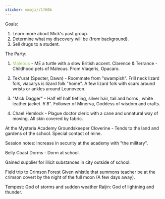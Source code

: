 ```yaml
---
sticker: emoji//1f60b
---
```

Goals: 
1. Learn more about Mick's past group. 
2. Determine what my discovery will be (from background).
3. Sell drugs to a student. 

The Party: 

1. <span style="color:#92d050">Maleous</span> - ME a turtle with a slow British accent. Clarence & Terrance - Childhood pets of Maleous. From Viaqeris, Opacaro. 
2. Tek'urat (Specter, Dawn) - Roommate from "swampish". Frill neck lizard folk, viacarys is lizard folk "home". A few lizard folk with scars around wrists or ankles around Leunoveon. 

3. "Mick Dagger" - Half elf half tiefling, silver hair, tail and horns , white leather jacket. 5'8".
Follower of Minerva, Goddess of wisdom and crafts.

4. Chael Hemlock - Plague doctor cleric with a cane and unnatural way of moving. All skin covered by fabric. 


At the Mysteria Academy
Groundskeeper Cloverine - Tends to the land and gardens of the school. Special contact of mine. 

Session notes: 
Increase in security at the academy with "the military". 

Belly Coast Dorms - Dorm at school. 

Gained supplier for illicit substances in city outside of school. 

Field trip to Crimson Forest
Given whistle that summons teacher
be at the crimson covert by the night of the full moon (A few days away). 

Tempest: God of storms and sudden weather
Raijin: God of lightning and thunder. 